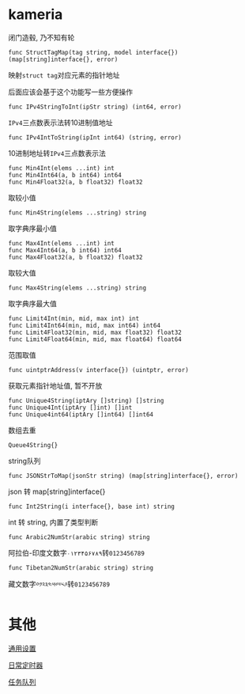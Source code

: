 # kameria

闭门造毂, 乃不知有轮

```
func StructTagMap(tag string, model interface{}) (map[string]interface{}, error)
```

映射`struct tag`对应元素的指针地址

后面应该会基于这个功能写一些方便操作

```
func IPv4StringToInt(ipStr string) (int64, error)
```

`IPv4`三点数表示法转10进制值地址


```
func IPv4IntToString(ipInt int64) (string, error)
```

10进制地址转`IPv4`三点数表示法

```
func Min4Int(elems ...int) int
func Min4Int64(a, b int64) int64
func Min4Float32(a, b float32) float32
```

取较小值

```
func Min4String(elems ...string) string
```

取字典序最小值

```
func Max4Int(elems ...int) int
func Max4Int64(a, b int64) int64
func Max4Float32(a, b float32) float32
```

取较大值

```
func Max4String(elems ...string) string
```

取字典序最大值

```
func Limit4Int(min, mid, max int) int
func Limit4Int64(min, mid, max int64) int64
func Limit4Float32(min, mid, max float32) float32
func Limit4Float64(min, mid, max float64) float64
```

范围取值

```
func uintptrAddress(v interface{}) (uintptr, error)
```

获取元素指针地址值, 暂不开放

```
func Unique4String(iptAry []string) []string
func Unique4Int(iptAry []int) []int
func Unique4int64(iptAry []int64) []int64
```

数组去重

```
Queue4String{}
```

string队列

```
func JSONStrToMap(jsonStr string) (map[string]interface{}, error)
```

json 转 map[string]interface{}

```
func Int2String(i interface{}, base int) string
```

int 转 string, 内置了类型判断

```
func Arabic2NumStr(arabic string) string
```

阿拉伯-印度文数字`۰۱۲۳۴۵۶۷۸۹`转`0123456789`

```
func Tibetan2NumStr(arabic string) string
```

藏文数字`༠༡༢༣༤༥༦༧༨༩`转`0123456789`

# 其他

[通用设置](.Document/config.md)

[日常定时器](.Document/day_ticker.md)

[任务队列](./Document/operation_queue.md)
